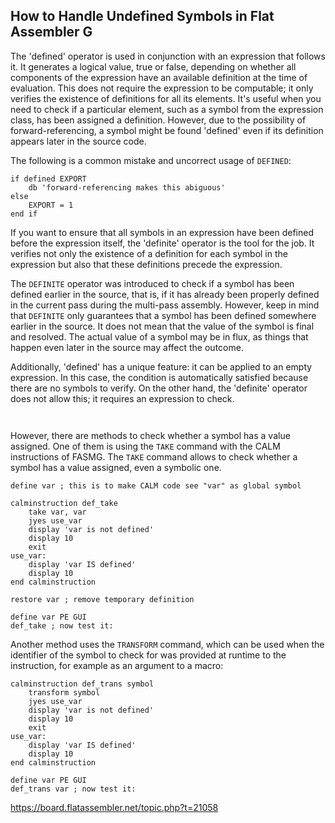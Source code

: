
## How to Handle Undefined Symbols in Flat Assembler G

The 'defined' operator is used in conjunction with an expression that follows it. It generates a logical value, true or false, depending on whether all components of the expression have an available definition at the time of evaluation. This does not require the expression to be computable; it only verifies the existence of definitions for all its elements. It's useful when you need to check if a particular element, such as a symbol from the expression class, has been assigned a definition. However, due to the possibility of forward-referencing, a symbol might be found 'defined' even if its definition appears later in the source code.

The following is a common mistake and uncorrect usage of `DEFINED`:
```assembly
if defined EXPORT
	db 'forward-referencing makes this abiguous'
else
	EXPORT = 1
end if
```
If you want to ensure that all symbols in an expression have been defined before the expression itself, the 'definite' operator is the tool for the job. It verifies not only the existence of a definition for each symbol in the expression but also that these definitions precede the expression.

The `DEFINITE` operator was introduced to check if a symbol has been defined earlier in the source, that is, if it has already been properly defined in the current pass during the multi-pass assembly. However, keep in mind that `DEFINITE` only guarantees that a symbol has been defined somewhere earlier in the source. It does not mean that the value of the symbol is final and resolved. The actual value of a symbol may be in flux, as things that happen even later in the source may affect the outcome.

Additionally, 'defined' has a unique feature: it can be applied to an empty expression. In this case, the condition is automatically satisfied because there are no symbols to verify. On the other hand, the 'definite' operator does not allow this; it requires an expression to check.

```asm
```



```asm
```

However, there are methods to check whether a symbol has a value assigned. One of them is using the `TAKE` command with the CALM instructions of FASMG. The `TAKE` command allows to check whether a symbol has a value assigned, even a symbolic one.

```assembly
define var ; this is to make CALM code see "var" as global symbol

calminstruction def_take
	take var, var
	jyes use_var
	display 'var is not defined'
	display 10
	exit
use_var:
	display 'var IS defined'
	display 10
end calminstruction

restore var ; remove temporary definition

define var PE GUI
def_take ; now test it:
```

Another method uses the `TRANSFORM` command, which can be used when the identifier of the symbol to check for was provided at runtime to the instruction, for example as an argument to a macro:
```assembly
calminstruction def_trans symbol
	transform symbol
	jyes use_var
	display 'var is not defined'
	display 10
	exit
use_var:
	display 'var IS defined'
	display 10
end calminstruction

define var PE GUI
def_trans var ; now test it:
```





https://board.flatassembler.net/topic.php?t=21058

